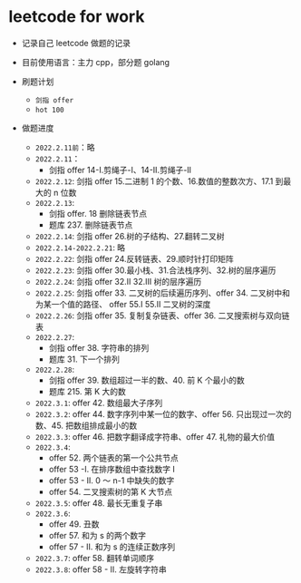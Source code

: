 # leetcode for work

- 记录自己 leetcode 做题的记录
- 目前使用语言：主力 cpp，部分题 golang
- 刷题计划

  - `剑指 offer`
  - `hot 100`

- 做题进度
  - `2022.2.11前`：略
  - `2022.2.11`：
    - 剑指 offer 14-I.剪绳子-I、14-II.剪绳子-II
  - `2022.2.12`: 剑指 offer 15.二进制 1 的个数、16.数值的整数次方、17.1 到最大的 n 位数
  - `2022.2.13`:
    - 剑指 offer. 18 删除链表节点
    - 题库 237. 删除链表节点
  - `2022.2.14`: 剑指 offer 26.树的子结构、27.翻转二叉树
  - `2022.2.14-2022.2.21`: 略
  - `2022.2.22`: 剑指 offer 24.反转链表、29.顺时针打印矩阵
  - `2022.2.23`: 剑指 offer 30.最小栈、31.合法栈序列、32.树的层序遍历
  - `2022.2.24`: 剑指 offer 32.II 32.III 树的层序遍历
  - `2022.2.25`: 剑指 offer 33. 二叉树的后续遍历序列、offer 34. 二叉树中和为某一个值的路径、 offer 55.I 55.II 二叉树的深度
  - `2022.2.26`: 剑指 offer 35. 复制复杂链表、offer 36. 二叉搜索树与双向链表
  - `2022.2.27`:
    - 剑指 offer 38. 字符串的排列
    - 题库 31. 下一个排列
  - `2022.2.28`:
    - 剑指 offer 39. 数组超过一半的数、40. 前 K 个最小的数
    - 题库 215. 第 K 大的数
  - `2022.3.1`: offer 42. 数组最大子序列
  - `2022.3.2`: offer 44. 数字序列中某一位的数字、offer 56. 只出现过一次的数、45. 把数组排成最小的数
  - `2022.3.3`: offer 46. 把数字翻译成字符串、offer 47. 礼物的最大价值
  - `2022.3.4`:
    - offer 52. 两个链表的第一个公共节点
    - offer 53 -I. 在排序数组中查找数字 I
    - offer 53 - II. 0 ～ n-1 中缺失的数字
    - offer 54. 二叉搜索树的第 K 大节点
  - `2022.3.5`: offer 48. 最长无重复子串
  - `2022.3.6`:
    - offer 49. 丑数
    - offer 57. 和为 s 的两个数字
    - offer 57 - II. 和为 s 的连续正数序列
  - `2022.3.7`: offer 58. 翻转单词顺序
  - `2022.3.8`: offer 58 - II. 左旋转字符串
